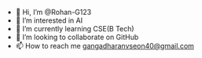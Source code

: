 - 👋 Hi, I’m @Rohan-G123
- 👀 I’m interested in AI
- 🌱 I’m currently learning CSE(B Tech)
- 💞️ I’m looking to collaborate on GitHub
- 📫 How to reach me gangadharanvseon40@gmail.com

<!---
Rohan-G123/Rohan-G123 is a ✨ special ✨ repository because its `README.md` (this file) appears on your GitHub profile.
You can click the Preview link to take a look at your changes.
--->
